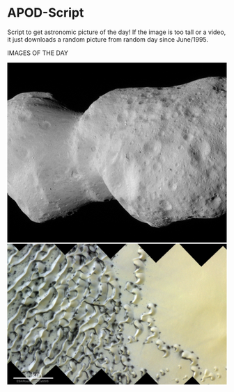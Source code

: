 # APOD-Script
Script to get astronomic picture of the day! If the image is too tall or a video, it just downloads a random picture from random day since June/1995.

IMAGES OF THE DAY

![IMAGE 1](https://raw.githubusercontent.com/yohanduartep/APOD-Script/refs/heads/main/001.jpg)
![IMAGE 2](https://raw.githubusercontent.com/yohanduartep/APOD-Script/refs/heads/main/002.jpg)
